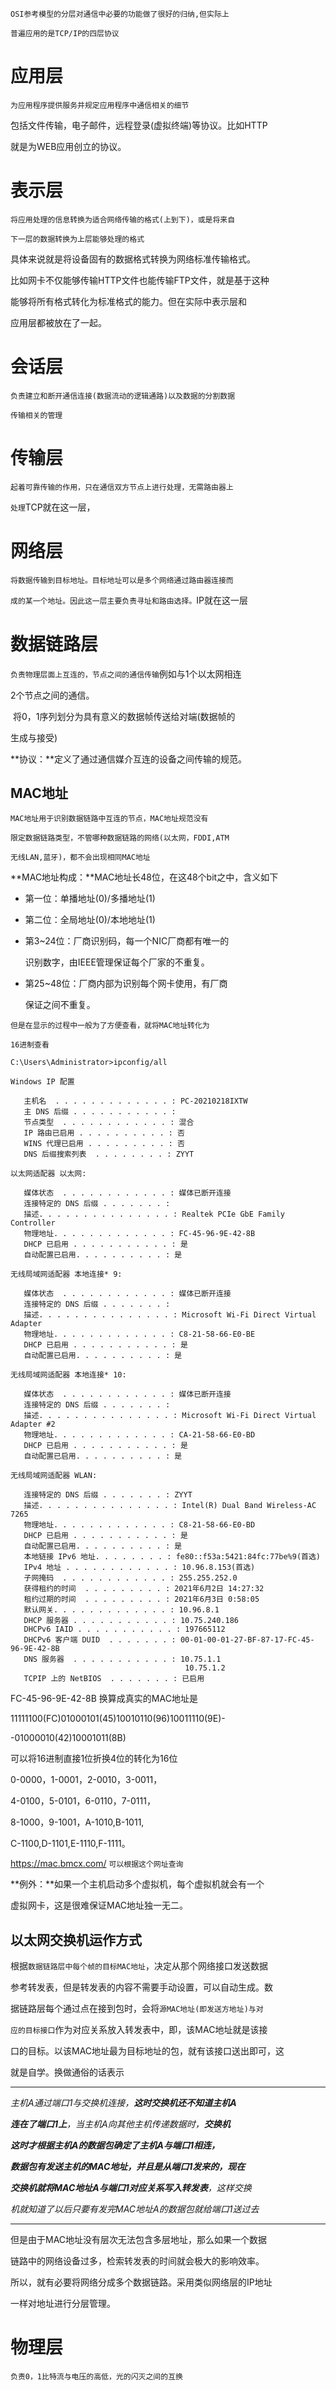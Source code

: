 `OSI参考模型的分层对通信中必要的功能做了很好的归纳,但实际上`

`普遍应用的是TCP/IP的四层协议`

# 应用层

`为应用程序提供服务并规定应用程序中通信相关的细节`

包括文件传输，电子邮件，远程登录(虚拟终端)等协议。比如HTTP

就是为WEB应用创立的协议。

# 表示层

`将应用处理的信息转换为适合网络传输的格式(上到下)，或是将来自`

`下一层的数据转换为上层能够处理的格式`

具体来说就是将设备固有的数据格式转换为网络标准传输格式。

比如网卡不仅能够传输HTTP文件也能传输FTP文件，就是基于这种

能够将所有格式转化为标准格式的能力。但在实际中表示层和

应用层都被放在了一起。

# 会话层

`负责建立和断开通信连接(数据流动的逻辑通路)以及数据的分割数据`

`传输相关的管理`

# 传输层

`起着可靠传输的作用，只在通信双方节点上进行处理，无需路由器上`

`处理`TCP就在这一层，

# 网络层

`将数据传输到目标地址。目标地址可以是多个网络通过路由器连接而`

`成的某一个地址。因此这一层主要负责寻址和路由选择。`IP就在这一层

# 数据链路层

`负责物理层面上互连的，节点之间的通信传输`例如与1个以太网相连

2个节点之间的通信。

​	将0，1序列划分为具有意义的数据帧传送给对端(数据帧的

生成与接受)

**协议：**定义了通过通信媒介互连的设备之间传输的规范。

## MAC地址

​	`MAC地址用于识别数据链路中互连的节点，MAC地址规范没有`

`限定数据链路类型，不管哪种数据链路的网络(以太网，FDDI,ATM`

`无线LAN,蓝牙)，都不会出现相同MAC地址`

**MAC地址构成：**MAC地址长48位，在这48个bit之中，含义如下

- 第一位：单播地址(0)/多播地址(1)

- 第二位：全局地址(0)/本地地址(1)

- 第3~24位：厂商识别码，每一个NIC厂商都有唯一的

  识别数字，由IEEE管理保证每个厂家的不重复。

- 第25~48位：厂商内部为识别每个网卡使用，有厂商

  保证之间不重复。

`但是在显示的过程中一般为了方便查看，就将MAC地址转化为`

`16进制查看`

```
C:\Users\Administrator>ipconfig/all

Windows IP 配置

   主机名  . . . . . . . . . . . . . : PC-20210218IXTW
   主 DNS 后缀 . . . . . . . . . . . :
   节点类型  . . . . . . . . . . . . : 混合
   IP 路由已启用 . . . . . . . . . . : 否
   WINS 代理已启用 . . . . . . . . . : 否
   DNS 后缀搜索列表  . . . . . . . . : ZYYT

以太网适配器 以太网:

   媒体状态  . . . . . . . . . . . . : 媒体已断开连接
   连接特定的 DNS 后缀 . . . . . . . :
   描述. . . . . . . . . . . . . . . : Realtek PCIe GbE Family Controller
   物理地址. . . . . . . . . . . . . : FC-45-96-9E-42-8B
   DHCP 已启用 . . . . . . . . . . . : 是
   自动配置已启用. . . . . . . . . . : 是

无线局域网适配器 本地连接* 9:

   媒体状态  . . . . . . . . . . . . : 媒体已断开连接
   连接特定的 DNS 后缀 . . . . . . . :
   描述. . . . . . . . . . . . . . . : Microsoft Wi-Fi Direct Virtual Adapter
   物理地址. . . . . . . . . . . . . : C8-21-58-66-E0-BE
   DHCP 已启用 . . . . . . . . . . . : 是
   自动配置已启用. . . . . . . . . . : 是

无线局域网适配器 本地连接* 10:

   媒体状态  . . . . . . . . . . . . : 媒体已断开连接
   连接特定的 DNS 后缀 . . . . . . . :
   描述. . . . . . . . . . . . . . . : Microsoft Wi-Fi Direct Virtual Adapter #2
   物理地址. . . . . . . . . . . . . : CA-21-58-66-E0-BD
   DHCP 已启用 . . . . . . . . . . . : 是
   自动配置已启用. . . . . . . . . . : 是

无线局域网适配器 WLAN:

   连接特定的 DNS 后缀 . . . . . . . : ZYYT
   描述. . . . . . . . . . . . . . . : Intel(R) Dual Band Wireless-AC 7265
   物理地址. . . . . . . . . . . . . : C8-21-58-66-E0-BD
   DHCP 已启用 . . . . . . . . . . . : 是
   自动配置已启用. . . . . . . . . . : 是
   本地链接 IPv6 地址. . . . . . . . : fe80::f53a:5421:84fc:77be%9(首选)
   IPv4 地址 . . . . . . . . . . . . : 10.96.8.153(首选)
   子网掩码  . . . . . . . . . . . . : 255.255.252.0
   获得租约的时间  . . . . . . . . . : 2021年6月2日 14:27:32
   租约过期的时间  . . . . . . . . . : 2021年6月3日 0:58:05
   默认网关. . . . . . . . . . . . . : 10.96.8.1
   DHCP 服务器 . . . . . . . . . . . : 10.75.240.186
   DHCPv6 IAID . . . . . . . . . . . : 197665112
   DHCPv6 客户端 DUID  . . . . . . . : 00-01-00-01-27-BF-87-17-FC-45-96-9E-42-8B
   DNS 服务器  . . . . . . . . . . . : 10.75.1.1
                                       10.75.1.2
   TCPIP 上的 NetBIOS  . . . . . . . : 已启用
```

FC-45-96-9E-42-8B 换算成真实的MAC地址是

11111100(FC)01000101(45)10010110(96)10011110(9E)-

-01000010(42)10001011(8B)

可以将16进制直接1位折换4位的转化为16位

0-0000，1-0001，2-0010，3-0011，

4-0100，5-0101，6-0110，7-0111，

8-1000，9-1001，A-1010,B-1011,

C-1100,D-1101,E-1110,F-1111。

https://mac.bmcx.com/ `可以根据这个网址查询`

**例外：**如果一个主机启动多个虚拟机，每个虚拟机就会有一个

虚拟网卡，这是很难保证MAC地址独一无二。

## 以太网交换机运作方式

根据`数据链路层中每个帧的目标MAC地址`，决定从那个网络接口发送数据

参考转发表，但是转发表的内容不需要手动设置，可以自动生成。数

据链路层每个通过点在接到包时，会将`源MAC地址(即发送方地址)与对`

`应的目标接口`作为对应关系放入转发表中，即，该MAC地址就是该接

口的目标。以该MAC地址最为目标地址的包，就有该接口送出即可，这

就是自学。换做通俗的话表示

***

*主机A通过端口1与交换机连接，**这时交换机还不知道主机A***

***连在了端口1上**，当主机A向其他主机传递数据时，**交换机***

***这时才根据主机A的数据包确定了主机A与端口1相连，***

***数据包有发送主机的MAC地址，并且是从端口1发来的，现在***

***交换机就将MAC地址A与端口1对应关系写入转发表**，这样交换*

*机就知道了以后只要有发完MAC地址A的数据包就给端口1送过去*

***

但是由于MAC地址没有层次无法包含多层地址，那么如果一个数据

链路中的网络设备过多，检索转发表的时间就会极大的影响效率。

所以，就有必要将网络分成多个数据链路。采用类似网络层的IP地址

一样对地址进行分层管理。

# 物理层

`负责0，1比特流与电压的高低，光的闪灭之间的互换`